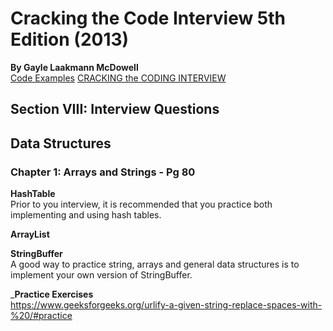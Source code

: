 # Cracking the Code Interview 5th Edition (2013)
__By Gayle Laakmann McDowell__  
[Code Examples](https://www.careercup.com/careercup_book_solutions)
[CRACKING the CODING INTERVIEW](https://www.crackingthecodinginterview.com/)  

## Section VIII: Interview Questions
## Data Structures
### Chapter 1: Arrays and Strings - Pg 80
__HashTable__  
Prior to you interview, it is recommended that you practice both implementing and using hash tables.  

__ArrayList__  

__StringBuffer__  
A good way to practice string, arrays and general data structures is to implement your own version of StringBuffer.

___Practice Exercises__  
https://www.geeksforgeeks.org/urlify-a-given-string-replace-spaces-with-%20/#practice
